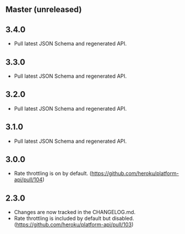 ## Master (unreleased)

## 3.4.0

- Pull latest JSON Schema and regenerated API.

## 3.3.0

- Pull latest JSON Schema and regenerated API.

## 3.2.0

- Pull latest JSON Schema and regenerated API.

## 3.1.0

- Pull latest JSON Schema and regenerated API.

## 3.0.0

- Rate throttling is on by default. (https://github.com/heroku/platform-api/pull/104)

## 2.3.0

- Changes are now tracked in the CHANGELOG.md.
- Rate throttling is included by default but disabled. (https://github.com/heroku/platform-api/pull/103)
